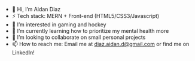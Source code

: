 - 👋 Hi, I’m Aidan Diaz
- ⚡ Tech stack: MERN + Front-end (HTML5/CSS3/Javascript)
- 👀 I’m interested in gaming and hockey
- 🌱 I’m currently learning how to prioritize my mental health more 
- 💞️ I’m looking to collaborate on small personal projects
- 📫 How to reach me: Email me at diaz.aidan.d@gmail.com or find me on LinkedIn!


<!---
aidan-diaz/aidan-diaz is a ✨ special ✨ repository because its `README.md` (this file) appears on your GitHub profile.
You can click the Preview link to take a look at your changes.
--->
